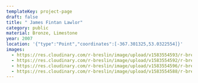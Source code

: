 ```yaml
---
templateKey: project-page
draft: false
title: " James Fintan Lawlor"
category: public
material: Bronze, Limestone
year: 2007
location: '{"type":"Point","coordinates":[-367.301325,53.0322554]}'
images:
  - https://res.cloudinary.com/r-breslin/image/upload/v1583554593/r-breslin-cloudinary/WORK/PUBLIC/james-fintan-lawlor/james-fintan-lawlor_james-fintan-lawlor-02_ptiuzl.jpg
  - https://res.cloudinary.com/r-breslin/image/upload/v1583554592/r-breslin-cloudinary/WORK/PUBLIC/james-fintan-lawlor/james-fintan-lawlor_james-fintan-lawlor-03_ruif9k.jpg
  - https://res.cloudinary.com/r-breslin/image/upload/v1583554596/r-breslin-cloudinary/WORK/PUBLIC/james-fintan-lawlor/james-fintan-lawlor_james-fintan-lawlor-01_ppl562.jpg
  - https://res.cloudinary.com/r-breslin/image/upload/v1583554588/r-breslin-cloudinary/WORK/PUBLIC/james-fintan-lawlor/james-fintan-lawlor_james-fintan-lawlor-04_bsmuup.jpg
---
```

